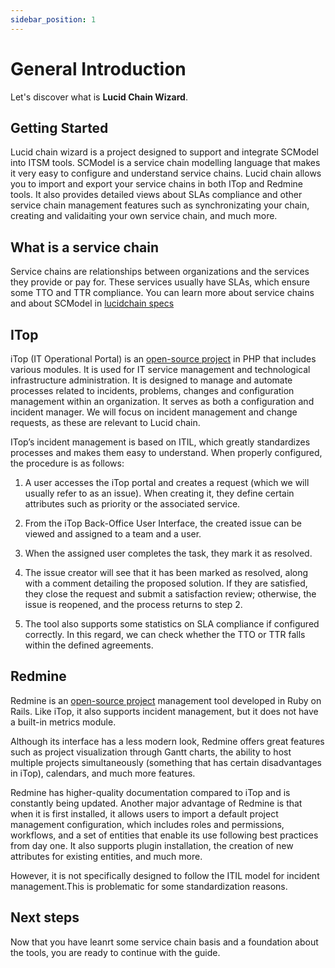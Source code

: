 ```yaml
---
sidebar_position: 1
---
```


# General Introduction

Let's discover what is **Lucid Chain Wizard**.

## Getting Started

Lucid chain wizard is a project designed to support and integrate SCModel into ITSM tools. SCModel is a service chain modelling language that makes it very easy to configure and understand service chains. Lucid chain allows you to import and export your service chains in both ITop and Redmine tools. It also provides detailed views about SLAs compliance and other service chain management features such as synchronizating your chain, creating and validaiting your own service chain, and much more.

## What is a service chain

Service chains are relationships between organizations and the services they provide or pay for. These services usually have SLAs, which ensure some TTO and TTR compliance. You can learn more about service chains and about SCModel in [lucidchain specs](http://lucidchain.specs.governify.io/)

## ITop

iTop (IT Operational Portal) is an [open-source project](https://github.com/Combodo/iTop) in PHP that includes various modules. It is used for IT service management and technological infrastructure administration. It is designed to manage and automate processes related to incidents, problems, changes and configuration management within an organization. It serves as both a configuration and incident manager. We will focus on incident management and change requests, as these are relevant to Lucid chain.

ITop’s incident management is based on ITIL, which greatly standardizes processes and makes them easy to understand. When properly configured, the procedure is as follows:

1. A user accesses the iTop portal and creates a request (which we will usually refer to as an issue). When creating it, they define certain attributes such as priority or the associated service.

2. From the iTop Back-Office User Interface, the created issue can be viewed and assigned to a team and a user.

3. When the assigned user completes the task, they mark it as resolved.

4. The issue creator will see that it has been marked as resolved, along with a comment detailing the proposed solution. If they are satisfied, they close the request and submit a satisfaction review; otherwise, the issue is reopened, and the process returns to step 2.

5. The tool also supports some statistics on SLA compliance if configured correctly. In this regard, we can check whether the TTO or TTR falls within the defined agreements.

## Redmine

Redmine is an [open-source project](https://github.com/redmine/redmine) management tool developed in Ruby on Rails. Like iTop, it also supports incident management, but it does not have a built-in metrics module.

Although its interface has a less modern look, Redmine offers great features such as project visualization through Gantt charts, the ability to host multiple projects simultaneously (something that has certain disadvantages in iTop), calendars, and much more features.

Redmine has higher-quality documentation compared to iTop and is constantly being updated. Another major advantage of Redmine is that when it is first installed, it allows users to import a default project management configuration, which includes roles and permissions, workflows, and a set of entities that enable its use following best practices from day one.
It also supports plugin installation, the creation of new attributes for existing entities, and much more.

However, it is not specifically designed to follow the ITIL model for incident management.This is problematic for some standardization reasons.

## Next steps

Now that you have leanrt some service chain basis and a foundation about the tools, you are ready to continue with the guide.
